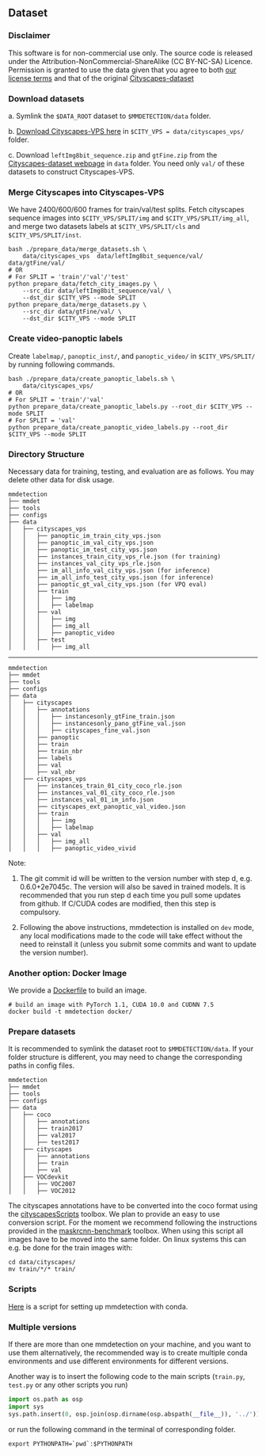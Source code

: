 ## Dataset

### Disclaimer
This software is for non-commercial use only. The source code is released under the Attribution-NonCommercial-ShareAlike (CC BY-NC-SA) Licence. Permission is granted to use the data given that you agree to both [our license terms](https://creativecommons.org/licenses/by-nc-sa/4.0/legalcode) and that of the original [Cityscapes-dataset](https://cityscpaes-dataset.com/license/)

### Download datasets
a. Symlink the `$DATA_ROOT` dataset to `$MMDETECTION/data` folder. 

b. [Download Cityscapes-VPS here](https://www.dropbox.com/s/ecem4kq0fdkver4/cityscapes-vps-dataset-1.0.zip?dl=0) in `$CITY_VPS = data/cityscapes_vps/` folder.

c. Download `leftImg8bit_sequence.zip` and `gtFine.zip` from the [Cityscapes-dataset webpage](https://cityscpaes-dataset.com/) in `data` folder. You need only `val/` of these datasets to construct Cityscapes-VPS.



### Merge Cityscapes into Cityscapes-VPS
We have 2400/600/600 frames for train/val/test splits. Fetch cityscapes sequence images into `$CITY_VPS/SPLIT/img` and `$CITY_VPS/SPLIT/img_all`, and merge two datasets labels at `$CITY_VPS/SPLIT/cls` and `$CITY_VPS/SPLIT/inst`.
```
bash ./prepare_data/merge_datasets.sh \
    data/cityscapes_vps  data/leftImg8bit_sequence/val/  data/gtFine/val/
# OR
# For SPLIT = 'train'/'val'/'test'
python prepare_data/fetch_city_images.py \
    --src_dir data/leftImg8bit_sequence/val/ \
    --dst_dir $CITY_VPS --mode SPLIT 
python prepare_data/merge_datasets.py \
    --src_dir data/gtFine/val/ \
    --dst_dir $CITY_VPS --mode SPLIT
```

### Create video-panoptic labels
Create `labelmap/`, `panoptic_inst/`, and `panoptic_video/` in `$CITY_VPS/SPLIT/` by running following commands.
```
bash ./prepare_data/create_panoptic_labels.sh \
    data/cityscapes_vps/
# OR
# For SPLIT = 'train'/'val'
python prepare_data/create_panoptic_labels.py --root_dir $CITY_VPS --mode SPLIT
# For SPLIT = 'val'
python prepare_data/create_panoptic_video_labels.py --root_dir $CITY_VPS --mode SPLIT
```

### Directory Structure
Necessary data for training, testing, and evaluation are as follows. You may delete other data for disk usage.
```
mmdetection
├── mmdet
├── tools
├── configs
├── data
│   ├── cityscapes_vps
│   │   ├── panoptic_im_train_city_vps.json
│   │   ├── panoptic_im_val_city_vps.json
│   │   ├── panoptic_im_test_city_vps.json  
│   │   ├── instances_train_city_vps_rle.json (for training)
│   │   ├── instances_val_city_vps_rle.json 
│   │   ├── im_all_info_val_city_vps.json (for inference)
│   │   ├── im_all_info_test_city_vps.json (for inference)
│   │   ├── panoptic_gt_val_city_vps.json (for VPQ eval)
│   │   ├── train 
│   │   │   ├── img
│   │   │   ├── labelmap
│   │   ├── val
│   │   │   ├── img
│   │   │   ├── img_all
│   │   │   ├── panoptic_video
│   │   ├── test
│   │   │   ├── img_all
```

-----------------------------


```
mmdetection
├── mmdet
├── tools
├── configs
├── data
│   ├── cityscapes
│   │   ├── annotations
│   │   │   ├── instancesonly_gtFine_train.json
│   │   │   ├── instancesonly_pano_gtFine_val.json
│   │   │   ├── cityscapes_fine_val.json
│   │   ├── panoptic
│   │   ├── train
│   │   ├── train_nbr
│   │   ├── labels
│   │   ├── val
│   │   ├── val_nbr
│   ├── cityscapes_vps
│   │   ├── instances_train_01_city_coco_rle.json
│   │   ├── instances_val_01_city_coco_rle.json
│   │   ├── instances_val_01_im_info.json
│   │   ├── cityscapes_ext_panoptic_val_video.json
│   │   ├── train
│   │   │   ├── img
│   │   │   ├── labelmap
│   │   ├── val
│   │   │   ├── img_all
│   │   │   ├── panoptic_video_vivid
```




Note:

1. The git commit id will be written to the version number with step d, e.g. 0.6.0+2e7045c. The version will also be saved in trained models.
It is recommended that you run step d each time you pull some updates from github. If C/CUDA codes are modified, then this step is compulsory.

2. Following the above instructions, mmdetection is installed on `dev` mode, any local modifications made to the code will take effect without the need to reinstall it (unless you submit some commits and want to update the version number).

### Another option: Docker Image

We provide a [Dockerfile](../docker/Dockerfile) to build an image.

```shell
# build an image with PyTorch 1.1, CUDA 10.0 and CUDNN 7.5
docker build -t mmdetection docker/
```

### Prepare datasets

It is recommended to symlink the dataset root to `$MMDETECTION/data`.
If your folder structure is different, you may need to change the corresponding paths in config files.

```
mmdetection
├── mmdet
├── tools
├── configs
├── data
│   ├── coco
│   │   ├── annotations
│   │   ├── train2017
│   │   ├── val2017
│   │   ├── test2017
│   ├── cityscapes
│   │   ├── annotations
│   │   ├── train
│   │   ├── val
│   ├── VOCdevkit
│   │   ├── VOC2007
│   │   ├── VOC2012

```
The cityscapes annotations have to be converted into the coco format using the [cityscapesScripts](https://github.com/mcordts/cityscapesScripts) toolbox.
We plan to provide an easy to use conversion script. For the moment we recommend following the instructions provided in the 
[maskrcnn-benchmark](https://github.com/facebookresearch/maskrcnn-benchmark/tree/master/maskrcnn_benchmark/data) toolbox. When using this script all images have to be moved into the same folder. On linux systems this can e.g. be done for the train images with:
```shell
cd data/cityscapes/
mv train/*/* train/
```

### Scripts

[Here](https://gist.github.com/hellock/bf23cd7348c727d69d48682cb6909047) is
a script for setting up mmdetection with conda.

### Multiple versions

If there are more than one mmdetection on your machine, and you want to use them alternatively, the recommended way is to create multiple conda environments and use different environments for different versions.

Another way is to insert the following code to the main scripts (`train.py`, `test.py` or any other scripts you run)
```python
import os.path as osp
import sys
sys.path.insert(0, osp.join(osp.dirname(osp.abspath(__file__)), '../'))
```
or run the following command in the terminal of corresponding folder.
```shell
export PYTHONPATH=`pwd`:$PYTHONPATH
```
